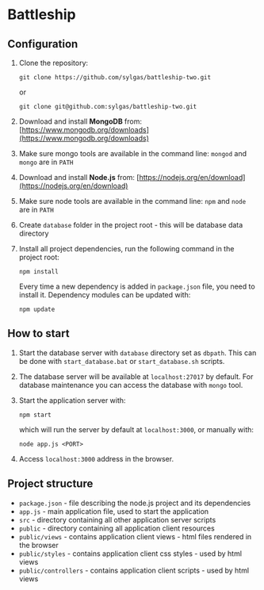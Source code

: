 # Battleship

## Configuration

1. Clone the repository:

    ```
    git clone https://github.com/sylgas/battleship-two.git
    ```
    or
    ```
    git clone git@github.com:sylgas/battleship-two.git
    ```
2. Download and install **MongoDB** from: [https://www.mongodb.org/downloads](https://www.mongodb.org/downloads)
3. Make sure mongo tools are available in the command line: ```mongod``` and ```mongo``` are in ```PATH```
4. Download and install **Node.js** from: [https://nodejs.org/en/download](https://nodejs.org/en/download)
5. Make sure node tools are available in the command line: ```npm``` and ```node``` are in ```PATH```
6. Create ```database``` folder in the project root - this will be database data directory
7. Install all project dependencies, run the following command in the project root:

    ```
    npm install
    ```
    Every time a new dependency is added in ```package.json``` file, you need to install it.
    Dependency modules can be updated with:
    ```
    npm update
    ```

## How to start
1. Start the database server with ```database``` directory set as ```dbpath```. This can be done with ```start_database.bat``` or ```start_database.sh``` scripts.
2. The database server will be available at ```localhost:27017``` by default. For database maintenance you can access the database with ```mongo``` tool.
3. Start the application server with:

    ```
    npm start
    ```
    which will run the server by default at ```localhost:3000```, or manually with:
    ```
    node app.js <PORT>
    ```
4. Access ```localhost:3000``` address in the browser.

## Project structure
- ```package.json``` - file describing the node.js project and its dependencies
- ```app.js``` - main application file, used to start the application
- ```src``` - directory containing all other application server scripts
- ```public``` - directory containing all application client resources
- ```public/views``` - contains application client views - html files rendered in the browser
- ```public/styles``` - contains application client css styles - used by html views
- ```public/controllers``` - contains application client scripts - used by html views
